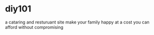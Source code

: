 # diy101
a cataring and resturuant site  make your family happy at a cost you can afford without compromising
